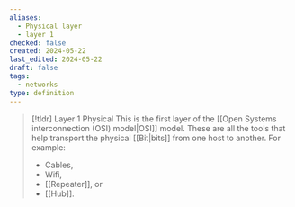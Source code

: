 ```yaml
---
aliases:
  - Physical layer
  - layer 1
checked: false
created: 2024-05-22
last_edited: 2024-05-22
draft: false
tags:
  - networks
type: definition
---
```

>[!tldr] Layer 1 Physical
>This is the first layer of the [[Open Systems interconnection (OSI) model|OSI]] model. These are all the tools that help transport the physical [[Bit|bits]] from one host to another. For example:
>- Cables,
>- Wifi,
>- [[Repeater]], or
>- [[Hub]].


